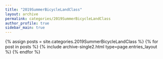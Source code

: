 ```yaml
---
title: "2019SummerBicycleLandClass"
layout: archive
permalink: categories/2019SummerBicycleLandClass
author_profile: true
sidebar_main: true
---
```


{% assign posts = site.categories.2019SummerBicycleLandClass %}
{% for post in posts %} {% include archive-single2.html type=page.entries_layout %} {% endfor %}